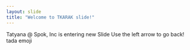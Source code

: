 ```yaml
---
layout: slide
title: "Welcome to TKARAK slide!"
---
```

Tatyana @ Spok, Inc is entering new Slide
Use the left arrow to go back! tada emoji
